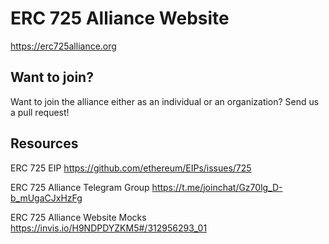 # ERC 725 Alliance Website

https://erc725alliance.org

## Want to join?

Want to join the alliance either as an individual or an organization? Send us a pull request!

## Resources

ERC 725 EIP
https://github.com/ethereum/EIPs/issues/725

ERC 725 Alliance Telegram Group
https://t.me/joinchat/Gz70lg_D-b_mUgaCJxHzFg

ERC 725 Alliance Website Mocks
https://invis.io/H9NDPDYZKM5#/312956293_01



